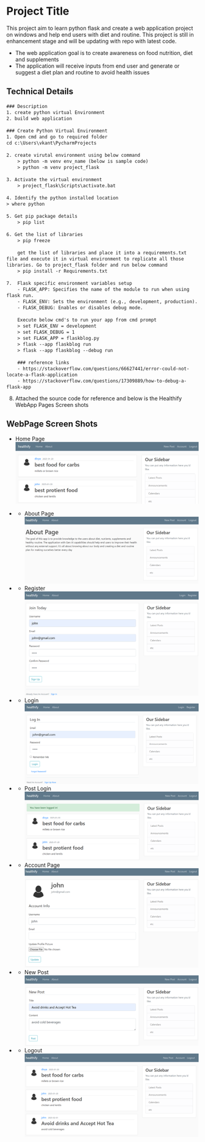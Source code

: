 # Project Title

This project aim to learn python flask and create a web application project on windows and help end users with diet and routine. This project is still in enhancement stage and will be updating with repo with latest code.

* The web application goal is to create awareness on food nutrition, diet and supplements
* The application will receive inputs from end user and generate or suggest a diet plan and routine to avoid health issues

## Technical Details

    ### Description
    1. create python virtual Environment 
    2. build web application

    ### Create Python Virtual Environment
    1. Open cmd and go to required folder
    cd c:\Users\vkant\PycharmProjects
    
    2. create virutal environment using below command
        > python -m venv env_name (below is sample code)
        > python -m venv project_flask
    
    3. Activate the virtual environment
        > project_flask\Scripts\activate.bat 
        
    4. Identify the python installed location 
    > where python
    
    5. Get pip package details
        > pip list
        
    6. Get the list of libraries 
        > pip freeze
    
        get the list of libraries and place it into a requirements.txt file and execute it in virtual environment to replicate all those libraries. Go to project_flask folder and run below command
        > pip install -r Requirements.txt     

    7.  Flask specific environment variables setup
        - FLASK_APP: Specifies the name of the module to run when using flask run.
        - FLASK_ENV: Sets the environment (e.g., development, production).
        - FLASK_DEBUG: Enables or disables debug mode.
        
        Execute below cmd's to run your app from cmd prompt
        > set FLASK_ENV = development
        > set FLASK_DEBUG = 1
        > set FLASK_APP = flaskblog.py
        > flask --app flaskblog run
        > flask --app flaskblog --debug run
        
        ### reference links
        - https://stackoverflow.com/questions/66627441/error-could-not-locate-a-flask-application
        - https://stackoverflow.com/questions/17309889/how-to-debug-a-flask-app

8. Attached the source code for reference and below is the Healthify WebApp Pages Screen shots 


## WebPage Screen Shots

* Home Page
![Alt text](home.png)

* * About Page
![Alt text](about.png)

* * Register 
![Alt text](register.png)

* * Login
![Alt text](login.png)

* * Post Login
![Alt text](post_login.png)

* * Account Page
![Alt text](account.png)

* * New Post
![Alt text](new_post.png)

* * Logout
![Alt text](logout.png)

